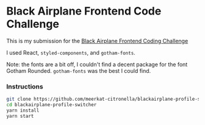 # Black Airplane Frontend Code Challenge

This is my submission for the [Black Airplane Frontend Coding Challenge](https://www.figma.com/file/xMJ6OJgyOcefq7wwh8O1JX/Frontend-Coding-Challenges?node-id=1%3A138)

I used React, `styled-components`, and `gotham-fonts`.

Note: the fonts are a bit off, I couldn't find a decent package for the font Gotham Rounded. `gotham-fonts` was the best I could find.

### Instructions

```sh
git clone https://github.com/meerkat-citronella/blackairplane-profile-switcher
cd blackairplane-profile-switcher
yarn install
yarn start
```
